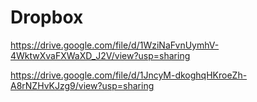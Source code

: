 # Dropbox
https://drive.google.com/file/d/1WziNaFvnUymhV-4WktwXvaFXWaXD_J2V/view?usp=sharing


https://drive.google.com/file/d/1JncyM-dkoghqHKroeZh-A8rNZHvKJzg9/view?usp=sharing
